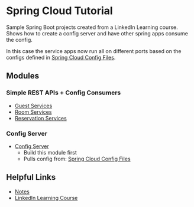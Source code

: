 # Spring Cloud Tutorial

Sample Spring Boot projects created from a LinkedIn Learning course.
Shows how to create a config server and have other spring apps consume the config.  

In this case the service apps now run all on different ports based 
on the configs defined in [Spring Cloud Config Files](https://github.com/scmathew/spring-cloud-config).


## Modules

### Simple REST APIs + Config Consumers
- [Guest Services](guest-services/README.md)
- [Room Services](room-services/README.md)
- [Reservation Services](reservation-services/README.md)

### Config Server
- [Config Server](config-server/README.md)
    - Build this module first
    -  Pulls config from: [Spring Cloud Config Files](https://github.com/scmathew/spring-cloud-config)

## Helpful Links
- [Notes](notes/)
- [LinkedIn Learning Course](https://www.linkedin.com/learning/spring-spring-cloud-2/spring-to-the-cloud?u=2079044)